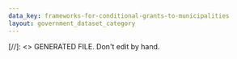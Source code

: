 ```yaml
---
data_key: frameworks-for-conditional-grants-to-municipalities
layout: government_dataset_category
---
```

[//]: <> GENERATED FILE. Don't edit by hand.